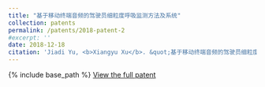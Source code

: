 ```yaml
---
title: "基于移动终端音频的驾驶员细粒度呼吸监测方法及系统"
collection: patents
permalink: /patents/2018-patent-2
#excerpt: ''
date: 2018-12-18
citation: 'Jiadi Yu, <b>Xiangyu Xu</b>. &quot;基于移动终端音频的驾驶员细粒度呼吸监测方法及系统.&quot; <i>ZL201810581296.9</i>. 2018. P.R.China.'
---
```

{% include base_path %}
[View the full patent](https://ShawnnXu.github.io/files/2018-patent-2.pdf)

